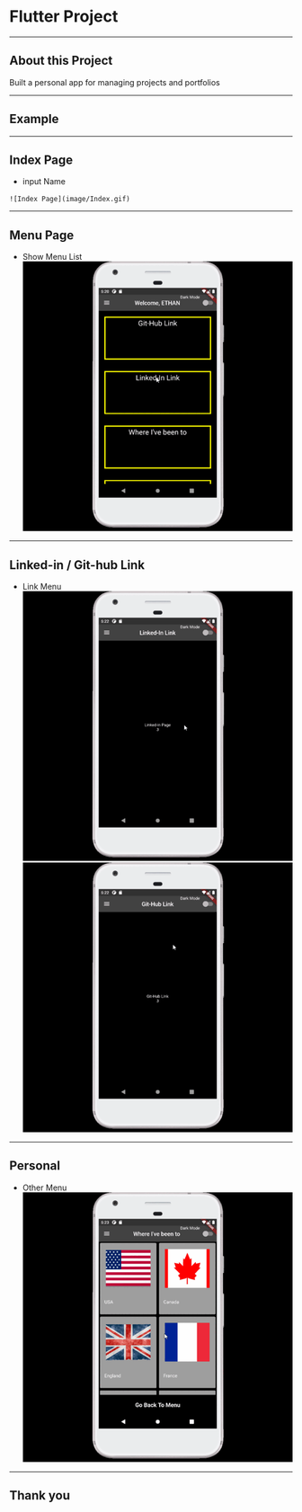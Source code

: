 # Flutter Project
- - -
## About this Project
Built a personal app for managing projects and portfolios
- - -

## Example
- - -
## Index Page
* input Name
```
![Index Page](image/Index.gif)
```
- - -

## Menu Page
* Show Menu List
![Menu Page](image/Menu.gif)
- - -

## Linked-in / Git-hub Link
* Link Menu
![Link](image/Linked.gif)
![Link2](image/Git-hub.gif)
- - -

## Personal 
* Other Menu
![Travel](image/Travel.gif)
- - -

## Thank you



